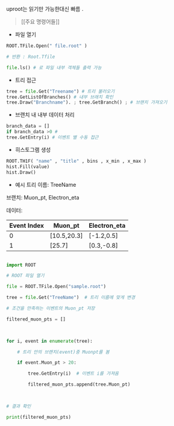 uproot는 읽기만 가능한대신 빠름 . 

>[[주요 명령어들]]

- 파일 열기 
```python 
ROOT.TFile.Open(" file.root" )

# 반환 : Root.Tfile

file.ls() # 로 파일 내부 객체들 출력 가능 
```


- 트리 접근 
```python
tree = file.Get("Treename") # 트리 불러오기 
tree.GetListOfBranches() # 내부 브래치 확인 
tree.Draw("Branchname"). ; tree.GetBranch() ; # 브랜치 가져오기 
```


- 브랜치 내 내부 데이터 처리 
```python 
branch_data = [] 
if branch_data >0 #  
tree.GetEntry(i) # 이벤트 별 수동 접근 
```


- 히스토그램 생성
```python 
ROOT.TH1F( "name" , "title" , bins , x_min , x_max )
hist.Fill(value)
hist.Draw()
```


 - 예시
  트리 이름: TreeName

브랜치: Muon_pt, Electron_eta

 데이터:

| **Event Index** | **Muon_pt** | **Electron_eta** |
| --------------- | ----------- | ---------------- |
| 0               | [10.5,20.3] | [-1.2,0.5]       |
| 1               | [25.7]      | [0.3,-0.8]       |

```python

import ROOT

# ROOT 파일 열기

file = ROOT.TFile.Open("sample.root")

tree = file.Get("TreeName")  # 트리 이름에 맞게 변경

# 조건을 만족하는 이벤트의 Muon_pt 저장

filtered_muon_pts = []

  

for i, event in enumerate(tree):

    # 트리 안의 브랜치(event)중 Muonpt를 봄

    if event.Muon_pt > 20:

        tree.GetEntry(i)  # 이벤트 i를 가져옴

        filtered_muon_pts.append(tree.Muon_pt)

  

# 결과 확인

print(filtered_muon_pts)
```